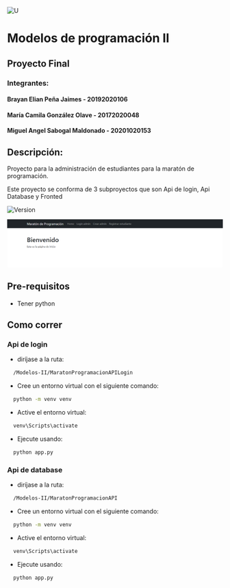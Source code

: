 ![U](https://github.com/darkelian/Tendencias/blob/main/Assets/Images/ui/U.png)
# Modelos de programación II
## Proyecto Final
### Integrantes:

#### Brayan Elian Peña Jaimes - 20192020106
#### María Camila González Olave - 20172020048
#### Miguel Angel Sabogal Maldonado - 20201020153

## Descripción:
Proyecto para la administración de estudiantes para la maratón de programación.

Este proyecto se conforma de 3 subproyectos que son Api de login, Api Database y Fronted

![Version](https://img.shields.io/badge/version-1.0.0-blue)

![Demo](https://github.com/darkelian/Modelos-II/blob/main/Images/demo.png)

## Pre-requisitos

- Tener python <img src="https://upload.wikimedia.org/wikipedia/commons/thumb/c/c3/Python-logo-notext.svg/1869px-Python-logo-notext.svg.png" width="15" height="15">

## Como correr
### Api de login
- diríjase a la ruta:
```bash
  /Modelos-II/MaratonProgramacionAPILogin
```

- Cree un entorno virtual con el siguiente comando:
```bash
  python -m venv venv
```

- Active el entorno virtual:
```bash
  venv\Scripts\activate  
```

- Ejecute usando:
```bash
  python app.py  
```
### Api de database
- diríjase a la ruta:
```bash
  /Modelos-II/MaratonProgramacionAPI
```

- Cree un entorno virtual con el siguiente comando:
```bash
  python -m venv venv
```

- Active el entorno virtual:
```bash
  venv\Scripts\activate  
```

- Ejecute usando:
```bash
  python app.py  
```
